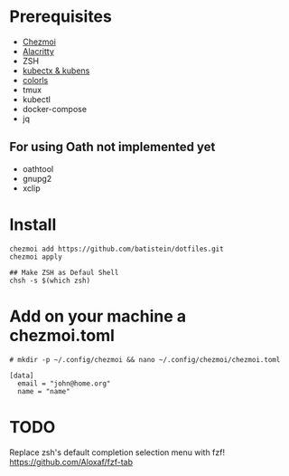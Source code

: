 # Prerequisites

- [Chezmoi](https://github.com/twpayne/chezmoi/blob/master/docs/INSTALL.md)
- [Alacritty](https://github.com/alacritty/alacritty)
- ZSH
- [kubectx & kubens](https://github.com/ahmetb/kubectx/releases)
- [colorls](https://github.com/athityakumar/colorls)
- tmux
- kubectl
- docker-compose
- jq

##  For using Oath not implemented yet
- oathtool
- gnupg2
- xclip

# Install 

```
chezmoi add https://github.com/batistein/dotfiles.git
chezmoi apply

## Make ZSH as Defaul Shell 
chsh -s $(which zsh)
```

# Add on your machine a chezmoi.toml

```
# mkdir -p ~/.config/chezmoi && nano ~/.config/chezmoi/chezmoi.toml

[data]
  email = "john@home.org"
  name = "name"

```


# TODO
Replace zsh's default completion selection menu with fzf!
https://github.com/Aloxaf/fzf-tab